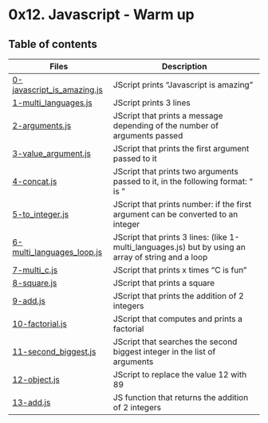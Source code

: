 # 0x12. Javascript - Warm up

## Table of contents
Files | Description
----- | -----------
[0-javascript_is_amazing.js](./0-javascript_is_amazing.js) | JScript prints “Javascript is amazing”
[1-multi_languages.js](./1-multi_languages.js) | JScript prints 3 lines
[2-arguments.js](./2-arguments.js) | JScript that prints a message depending of the number of arguments passed
[3-value_argument.js](./3-value_argument.js) | JScript that prints the first argument passed to it
[4-concat.js](./4-concat.js) | JScript that prints two arguments passed to it, in the following format: “ is ”
[5-to_integer.js](./5-to_integer.js) | JScript that prints number: <first argument converted in integer> if the first argument can be converted to an integer
[6-multi_languages_loop.js](./6-multi_languages_loop.js) | JScript that prints 3 lines: (like 1-multi_languages.js) but by using an array of string and a loop
[7-multi_c.js](./7-multi_c.js) | JScript that prints x times “C is fun”
[8-square.js](./8-square.js) | JScript that prints a square
[9-add.js](./9-add.js) | JScript that prints the addition of 2 integers
[10-factorial.js](./10-factorial.js) | JScript that computes and prints a factorial
[11-second_biggest.js](./11-second_biggest.js) | JScript that searches the second biggest integer in the list of arguments
[12-object.js](./12-object.js) | JScript to replace the value 12 with 89
[13-add.js](./13-add.js) | JS function that returns the addition of 2 integers
